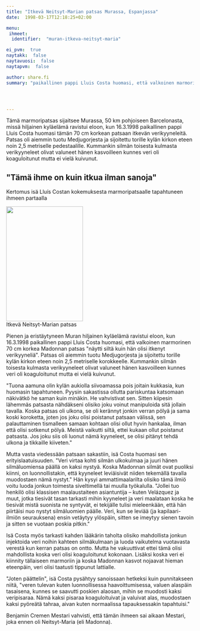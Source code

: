 ```yaml
---
title: "Itkevä Neitsyt-Marian patsas Murassa, Espanjassa"
date:  1998-03-17T12:18:25+02:00

menu:
 ihmeet:
  identifier:  "muran-itkeva-neitsyt-maria"

ei_pvm:  true
naytakk:  false
naytavuosi:  false
naytapvm:  false

author: share.fi
summary: "paikallinen pappi Lluis Costa huomasi, että valkoinen marmorinen 70 cm korkea Madonnan patsas näytti siltä kuin hän olisi itkenyt verikyyneliä."




---
```

<p class="alustus">Tämä marmoripatsas sijaitsee Murassa, 50 km pohjoiseen Barcelonasta, missä hiljainen kyläelämä ravistui eloon, kun 16.3.1998 paikallinen pappi Lluis Costa huomasi tämän 70 cm korkean patsaan itkevän verikyyneleitä. Patsas oli aiemmin tuotu Medjugorjesta ja sijoitettu torille kylän kirkon eteen noin 2,5 metriselle pedestaalille. Kummankin silmän toisesta kulmasta verikyyneleet olivat valuneet hänen kasvoilleen kunnes veri oli koaguloitunut mutta ei vielä kuivunut.</p>

<h2>"Tämä ihme on kuin itkua ilman sanoja"</h2>
<p>Kertomus isä Lluís Costan kokemuksesta marmoripatsaalle tapahtuneen ihmeen partaalla</p>
<p class="alignright"><img src="https://sharefi-cdn.sirv.com/sharefi/mura-itkeva-neitsyt-maria.jpg" width="206" height="308" alt="" /><br />Itkevä Neitsyt-Marian patsas</p>

<p>Pienen ja eristäytyneen Muran hiljainen kyläelämä ravistui eloon, kun 16.3.1998 paikallinen pappi Lluis Costa huomasi, että valkoinen marmorinen 70 cm korkea Madonnan patsas "näytti siltä kuin hän olisi itkenyt verikyyneliä". Patsas oli aiemmin tuotu Medjugorjesta ja sijoitettu torille kylän kirkon eteen noin 2,5 metriselle korokkeelle. Kummankin silmän toisesta kulmasta verikyyneleet olivat valuneet hänen kasvoilleen kunnes veri oli koaguloitunut mutta ei vielä kuivunut.</p>

<p>"Tuona aamuna olin kylän aukiolla siivoamassa pois joitain kukkasia, kun huomasin tapahtuneen. Pyysin sakastissa ollutta pariskuntaa katsomaan näkivätkö he saman kuin minäkin. He vahvistivat sen. Sitten kiipesin lähemmäs patsasta nähdäkseni olisiko joku voinut manipuloida sitä jollain tavalla. Koska patsas oli ulkona, se oli kerännyt jonkin verran pölyä ja sama koski koroketta, joten jos joku olisi poistanut patsaan välissä, sen palauttaminen tismalleen samaan kohtaan olisi ollut hyvin hankalaa, ilman että olisi sotkenut pölyä. Meistä vaikutti siltä, ettei kukaan ollut poistanut patsasta. Jos joku siis oli luonut nämä kyyneleet, se olisi pitänyt tehdä ulkona ja tikkaille kiiveten."</p>

<p>Mutta vasta viedessään patsaan sakastiin, isä Costa huomasi sen erityislaatuisuuden. "Veri virtaa kohti silmän ulkokulmaa ja juuri hänen silmäluomiensa päällä on kaksi nystyä. Koska Madonnan silmät ovat puoliksi kiinni, on luonnollistakin, että kyyneleet leviäisivät niiden tekemällä tavalla muodostaen nämä nystyt." Hän kysyi ammattimaalarilta olisiko tämä ilmiö voitu luoda jonkun toimesta siveltimellä tai muulla työkalulla. "Jollei tuo henkilö olisi klassisen maalaustaiteen asiantuntija – kuten Velázquez ja muut, jotka tiesivät tasan tarkasti mihin kyyneleet ja veri maalataan koska he tiesivät mistä suonista ne syntyvät, ei tekijälle tulisi mieleenkään, että hän piirtäisi nuo nystyt silmäluomien päälle. Veri, kun se leviää (ja kapilaari-ilmiön seurauksena) ensin vetäytyy ylöspäin, sitten se imeytyy sienen tavoin ja sitten se vuotaan poskia pitkin."</p>

<p>Isä Costa myös tarkasti kahden lääkärin taholta olisiko mahdollista jonkun injektoida veri noihin kahteen silmäkulmaan ja luoda vaikutelma vuotavasta verestä kun kerran patsas on ontto. Mutta he vakuuttivat ettei tämä olisi mahdollista koska veri olisi koaguloitunut kokonaan. Lisäksi koska veri ei kiinnity tällaiseen marmoriin ja koska Madonnan kasvot nojaavat hieman eteenpäin, veri olisi taatusti tippunut lattialle.</p>

<p>"Joten päättelin", isä Costa pysähtyy sanoissaan hetkeksi kuin punnitakseen niitä, "veren tulevan kuten luonnollisessa haavoittumisessa, valuen alaspäin tasaisena, kunnes se saavutti poskien alaosan, mihin se muodosti kaksi veripisaraa. Nämä kaksi pisaraa koaguloituivat ja valuivat alas, muodostaen kaksi pyöreätä tahraa, aivan kuten normaalissa tapauksessakin tapahtuisi."</p>

<p>Benjamin Cremen Mestari vahvisti, että tämän ihmeen sai aikaan Mestari, joka ennen oli Neitsyt-Maria (eli Madonna).</p>